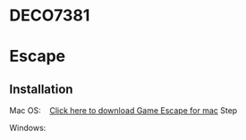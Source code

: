 # DECO7381 
# Escape
## Installation
Mac OS:&nbsp;&nbsp;&nbsp;&nbsp;<a href="https://github.com/WenruiJiang0919/DECO7381/releases/tag/macversion">Click here to download Game Escape for mac</a>
Step 

Windows: <a> </a>
